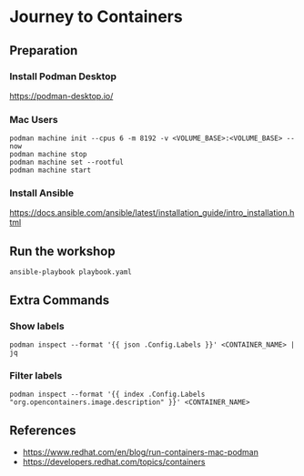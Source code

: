 # Journey to Containers

## Preparation

### Install Podman Desktop

https://podman-desktop.io/

### Mac Users
```shell
podman machine init --cpus 6 -m 8192 -v <VOLUME_BASE>:<VOLUME_BASE> --now
podman machine stop
podman machine set --rootful
podman machine start
```

### Install Ansible

https://docs.ansible.com/ansible/latest/installation_guide/intro_installation.html

## Run the workshop

```shell
ansible-playbook playbook.yaml
```

## Extra Commands

### Show labels 
```shell
podman inspect --format '{{ json .Config.Labels }}' <CONTAINER_NAME> | jq
```

### Filter labels
```shell
podman inspect --format '{{ index .Config.Labels "org.opencontainers.image.description" }}' <CONTAINER_NAME>
```

## References
* https://www.redhat.com/en/blog/run-containers-mac-podman
* https://developers.redhat.com/topics/containers